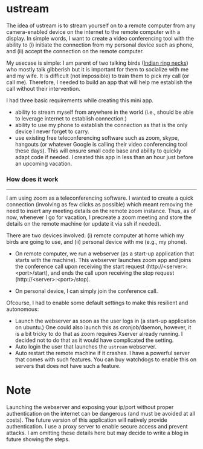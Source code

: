 ustream
===
The idea of ustream is to stream yourself on to a remote computer from any camera-enabled device on the internet to the remote computer with a display. In simple words, I want to create a video conferencing tool with the ability to (i) initiate the connection from my personal device such as phone,  and (ii) accept the connection on the remote computer. 

My usecase is simple: I am parent of two talking birds ([Indian ring necks](https://en.wikipedia.org/wiki/Rose-ringed_parakeet)) who mostly talk gibberish but it is important for them to socialize with me and my wife. It is difficult (not impossible) to train them to pick my call (or call me). Therefore, I needed to build an app that will help me establish the call without their intervention.   

I had three basic requirements while creating this mini app. 
* ability to stream myself from anywhere in the world (i.e., should be able to leverage internet to establish connection.)
* ability to use my phone to establish the connection as that is the only device I never forget to carry.
* use existing free teleconferencing software such as zoom, skype, hangouts (or whatever Google is calling their video conferencing tool these days). This will ensure small code base and ability to quickly adapt code if needed. I created this app in less than an hour just before an upcoming vacation. 

### How does it work
---
I am using zoom as a teleconferencing software. 
I wanted to create a quick connection (involving as few clicks as possible) which meant removing the need to insert any meeting details on the remote zoom instance. Thus, as of now, whenever I go for vacation, I precreate a zoom meeting and store the details on the remote machine (or update it via ssh if needed).

There are two devices involved: (i) remote computer at home which my birds are going to use, and (ii) personal device with me (e.g., my phone).

* On remote computer, we run a webserver (as a start-up application that starts with the machine). This webserver launches zoom app and joins the conference call upon receiving the start request (http://\<server\>:\<port\>/start), and ends the call upon receiving the stop request (http://\<server\>:\<port\>/stop). 

* On personal device, I can simply join the conference call. 

Ofcourse, I had to enable some default settings to make this resilient and autonomous:
* Launch the webserver as soon as the user logs in (a start-up application on ubuntu.) One could also launch this as cronjob/daemon, however, it is a bit tricky to do that as zoom requires Xserver already running. I decided not to do that as it would have complicated the setting.
* Auto login the user that launches the `ustream` webserver. 
* Auto restart the remote machine if it crashes. I have a powerful server that comes with such features. You can buy watchdogs to enable this on servers that does not have such a feature. 

Note
==
Launching the webserver and exposing your ip/port without proper authentication on the internet can be dangerous (and must be avoided at all costs). The future version of this application will natively provide authentication. 
I use a proxy server to enable secure access and prevent attacks. I am omitting these details here but may decide to write a blog in future showing the steps. 